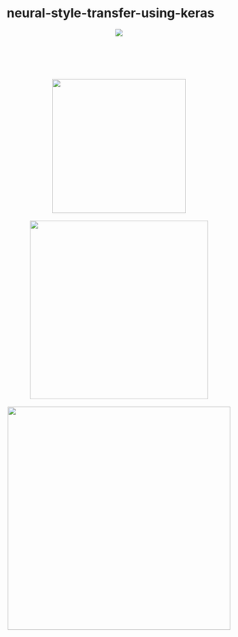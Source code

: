 # neural-style-transfer-using-keras

<div align="center">
 <img src="https://raw.githubusercontent.com/massquantity/neural-style-transfer-using-keras/master/image/14.png">
</div>

 <br><br> <br><br> 

<div align="center">
 <img src="https://raw.githubusercontent.com/massquantity/neural-style-transfer-using-keras/master/image/8.png" height="300px">
 <br><br>
 <img src="https://raw.githubusercontent.com/massquantity/neural-style-transfer-using-keras/master/image/9.png" height="400px">
 <br><br>
 <img src="https://raw.githubusercontent.com/massquantity/neural-style-transfer-using-keras/master/image/10.png" width="500px">
</div>



